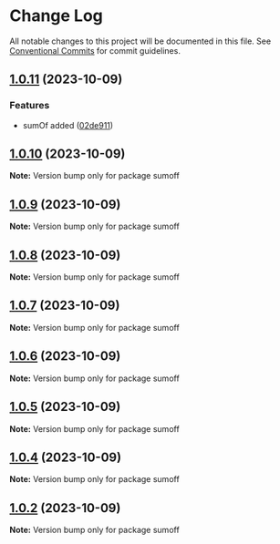 # Change Log

All notable changes to this project will be documented in this file.
See [Conventional Commits](https://conventionalcommits.org) for commit guidelines.

## [1.0.11](https://github.com/wellitsmk/symmetrical-waffle/compare/sumoff@1.0.10...sumoff@1.0.11) (2023-10-09)


### Features

* sumOf added ([02de911](https://github.com/wellitsmk/symmetrical-waffle/commit/02de9119165120fac2e25c35d6d7e106262ad8be))





## [1.0.10](https://github.com/wellitsmk/symmetrical-waffle/compare/sumoff@1.0.5...sumoff@1.0.10) (2023-10-09)

**Note:** Version bump only for package sumoff





## [1.0.9](https://github.com/wellitsmk/symmetrical-waffle/compare/sumoff@1.0.5...sumoff@1.0.9) (2023-10-09)

**Note:** Version bump only for package sumoff





## [1.0.8](https://github.com/wellitsmk/symmetrical-waffle/compare/sumoff@1.0.5...sumoff@1.0.8) (2023-10-09)

**Note:** Version bump only for package sumoff





## [1.0.7](https://github.com/wellitsmk/symmetrical-waffle/compare/sumoff@1.0.5...sumoff@1.0.7) (2023-10-09)

**Note:** Version bump only for package sumoff





## [1.0.6](https://github.com/wellitsmk/symmetrical-waffle/compare/sumoff@1.0.5...sumoff@1.0.6) (2023-10-09)

**Note:** Version bump only for package sumoff





## [1.0.5](https://github.com/wellitsmk/symmetrical-waffle/compare/sumoff@1.0.2...sumoff@1.0.5) (2023-10-09)

**Note:** Version bump only for package sumoff





## [1.0.4](https://github.com/wellitsmk/symmetrical-waffle/compare/sumoff@1.0.2...sumoff@1.0.4) (2023-10-09)

**Note:** Version bump only for package sumoff





## [1.0.2](https://github.com/wellitsmk/symmetrical-waffle/compare/sumoff@1.0.1...sumoff@1.0.2) (2023-10-09)

**Note:** Version bump only for package sumoff
